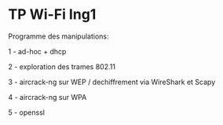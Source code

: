 # TP Wi-Fi Ing1

Programme des manipulations:

1 - ad-hoc + dhcp

2 - exploration des trames 802.11

3 - aircrack-ng sur WEP / dechiffrement via WireShark et Scapy

4 - aircrack-ng sur WPA

5 - openssl
